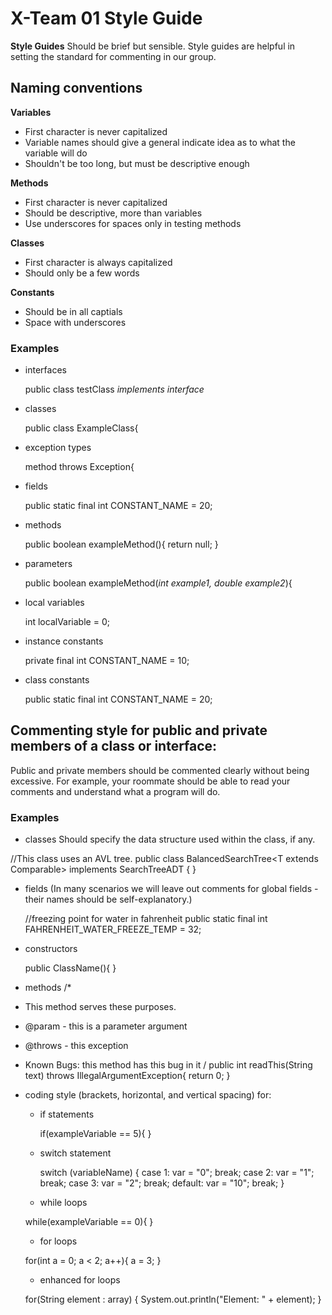 # X-Team 01 Style Guide

**Style Guides**
Should be brief but sensible. Style guides are helpful in setting the standard for commenting in our group.

## Naming conventions

 **Variables**
* First character is never capitalized
* Variable names should give a general indicate idea as to what the variable will do
* Shouldn't be too long, but must be descriptive enough

 **Methods**
* First character is never capitalized
* Should be descriptive, more than variables
* Use underscores for spaces only in testing methods

 **Classes**
* First character is always capitalized
* Should only be a few words

 **Constants**
* Should be in all captials
* Space with underscores

### Examples
* interfaces

  public class testClass _implements interface_
  
* classes

  public class ExampleClass{
  
* exception types

   method throws Exception{
   
* fields

   public static final int CONSTANT_NAME = 20;
   
* methods

   public boolean exampleMethod(){
      return null;
   }
   
* parameters

  public boolean exampleMethod(_int example1, double example2_){
  
* local variables

    int localVariable = 0;
    
* instance constants

     private final int CONSTANT_NAME = 10;
     
* class constants

     public static final int CONSTANT_NAME = 20;
     
## Commenting style for public and private members of a class or interface:

Public and private members should be commented clearly without being excessive. For example, your roommate should be able to read your comments and understand what a program will do.

### Examples

* classes
Should specify the data structure used within the class, if any.

//This class uses an AVL tree.
public class BalancedSearchTree<T extends Comparable<T>> implements SearchTreeADT<T> { }

* fields
  (In many scenarios we will leave out comments for global fields - their names should be self-explanatory.)
  
  //freezing point for water in fahrenheit
  public static final int FAHRENHEIT_WATER_FREEZE_TEMP = 32;
  
* constructors
  
  public ClassName(){
  }
  
* methods
 /*
 * This method serves these purposes.
 * @param - this is a parameter argument
 * @throws - this exception
 * Known Bugs: this method has this bug in it
 /
 public int readThis(String text) throws IllegalArgumentException{
    return 0;
 }
 
* coding style (brackets, horizontal, and vertical spacing) for:
  * if statements
  
      if(exampleVariable == 5){
      }
  
  * switch statement
   
    switch (variableName) {
            case 1:  var = "0";
                     break;
            case 2:  var = "1";
                     break;
            case 3:  var = "2";
                     break;
            default: var = "10";
                     break;
    }
     
  * while loops
  
  while(exampleVariable == 0){
  }
  
  * for loops
  
  for(int a = 0; a < 2; a++){
      a = 3;
  }
  
  * enhanced for loops
  
   for(String element : array) {
    System.out.println("Element: " + element);
   }
